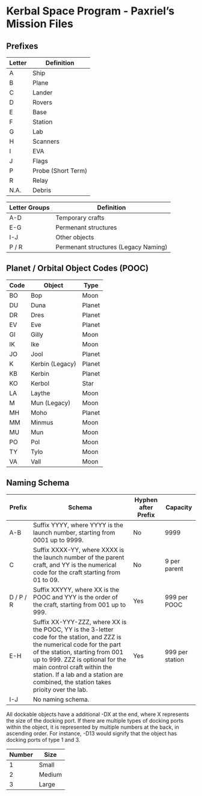 # Kerbal Space Program - Paxriel’s Mission Files

## Prefixes

| Letter | Definition |
|--------|------------|
| A | Ship |
| B | Plane |
| C | Lander |
| D | Rovers |
| E | Base |
| F | Station |
| G | Lab |
| H | Scanners |
| I | EVA |
| J | Flags |
| P | Probe (Short Term) |
| R | Relay |
| N.A. | Debris |

| Letter Groups | Definition |
|---------------|------------|
| A-D | Temporary crafts |
| E-G | Permenant structures |
| I-J | Other objects |
| P / R | Permenant structures (Legacy Naming) |

## Planet / Orbital Object Codes (POOC)

| Code | Object | Type |
|------|--------|------|
| BO | Bop | Moon |
| DU | Duna | Planet |
| DR | Dres | Planet |
| EV | Eve | Planet |
| GI | Gilly | Moon |
| IK | Ike | Moon |
| JO | Jool | Planet |
| K | Kerbin (Legacy) | Planet |
| KB | Kerbin | Planet |
| KO | Kerbol | Star |
| LA | Laythe | Moon |
| M | Mun (Legacy) | Moon |
| MH | Moho | Planet |
| MM | Minmus | Moon |
| MU | Mun | Moon |
| PO | Pol | Moon |
| TY | Tylo | Moon |
| VA | Vall | Moon |

## Naming Schema

| Prefix | Schema | Hyphen after Prefix | Capacity |
|--------|--------|---------------------|----------|
| A-B | Suffix YYYY, where YYYY is the launch number, starting from 0001 up to 9999. | No | 9999 |
| C | Suffix XXXX-YY, where XXXX is the launch number of the parent craft, and YY is the numerical code for the craft starting from 01 to 09. | No | 9 per parent |
| D / P / R | Suffix XXYYY, where XX is the POOC and YYY is the order of the craft, starting from 001 up to 999. | Yes | 999 per POOC |
| E-H | Suffix XX-YYY-ZZZ, where XX is the POOC, YY is the 3-letter code for the station, and ZZZ is the numerical code for the part of the station, starting from 001 up to 999. ZZZ is optional for the main control craft within the station. If a lab and a station are combined, the station takes prioity over the lab. | Yes | 999 per station |
| I-J | No naming schema. | | |

All dockable objects have a additional -DX at the end, where X represents the size of the docking port.
If there are multiple types of docking ports within the object, it is represented by multiple numbers at the back, in ascending order.
For instance, -D13 would signify that the object has docking ports of type 1 and 3.

| Number | Size |
|--------|------|
| 1 | Small |
| 2 | Medium |
| 3 | Large |
